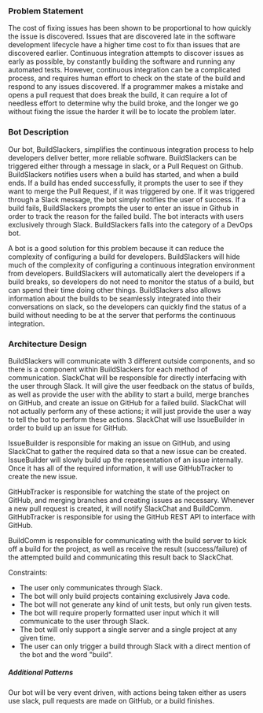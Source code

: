 ### Problem Statement

The cost of fixing issues has been shown to be proportional to how quickly the issue is discovered. Issues that are discovered late in the software development lifecycle have a higher time cost to fix than issues that are discovered earlier. Continuous integration attempts to discover issues as early as possible, by constantly building the software and running any automated tests. However, continuous integration can be a complicated process, and requires human effort to check on the state of the build and respond to any issues discovered. If a programmer makes a mistake and opens a pull request that does break the build, it can require a lot of needless effort to determine why the build broke, and the longer we go without fixing the issue the harder it will be to locate the problem later.


### Bot Description

Our bot, BuildSlackers, simplifies the continuous integration process to help developers deliver better, more reliable software. BuildSlackers can be triggered either through a message in slack, or a Pull Request on Github. BuildSlackers notifies users when a build has started, and when a build ends. If a build has ended successfully, it prompts the user to see if they want to merge the Pull Request, if it was triggered by one. If it was triggered through a Slack message, the bot simply notifies the user of success. If a build fails, BuildSlackers prompts the user to enter an issue in Github in order to track the reason for the failed build. The bot interacts with users exclusively through Slack. BuildSlackers falls into the category of a DevOps bot.

A bot is a good solution for this problem because it can reduce the complexity of configuring a build for developers. BuildSlackers will hide much of the complexity of configuring a continuous integration environment from developers. BuildSlackers will automatically alert the developers if a build breaks, so developers do not need to monitor the status of a build, but can spend their time doing other things. BuildSlackers also allows information about the builds to be seamlessly integrated into their conversations on slack, so the developers can quickly find the status of a build without needing to be at the server that performs the continuous integration. 
  

### Architecture Design

BuildSlackers will communicate with 3 different outside components, and so there is a component within BuildSlackers for each method of communication. SlackChat will be responsible for directly interfacing with the user through Slack. It will give the user feedback on the status of builds, as well as provide the user with the ability to start a build, merge branches on GitHub, and create an issue on GitHub for a failed build. SlackChat will not actually perform any of these actions; it will just provide the user a way to tell the bot to perform these actions. SlackChat will use IssueBuilder in order to build up an issue for GitHub.

IssueBuilder is responsible for making an issue on GitHub, and using SlackChat to gather the required data so that a new issue can be created. IssueBuilder will slowly build up the representation of an issue internally. Once it has all of the required information, it will use GitHubTracker to create the new issue.

GitHubTracker is responsible for watching the state of the project on GitHub, and merging branches and creating issues as necessary. Whenever a new pull request is created, it will notify SlackChat and BuildComm. GitHubTracker is responsible for using the GitHub REST API to interface with GitHub. 

BuildComm is responsible for communicating with the build server to kick off a build for the project, as well as receive the result (success/failure) of the attempted build and communicating this result back to SlackChat.

Constraints:
- The user only communicates through Slack.
- The bot will only build projects containing exclusively Java code.
- The bot will not generate any kind of unit tests, but only run given tests.
- The bot will require properly formatted user input which it will communicate to the user through Slack.
- The bot will only support a single server and a single project at any given time.
- The user can only trigger a build through Slack with a direct mention of the bot and the word "build".

##### Additional Patterns
Our bot will be very event driven, with actions being taken either as users use slack, pull requests are made on GitHub, or a build finishes. 
